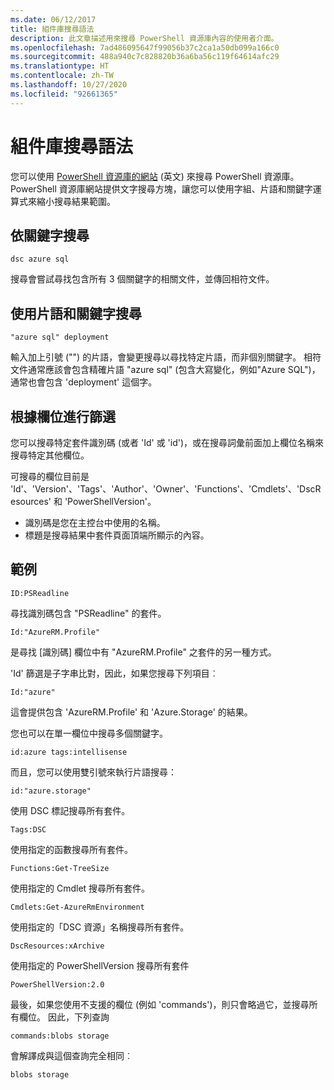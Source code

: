 ```yaml
---
ms.date: 06/12/2017
title: 組件庫搜尋語法
description: 此文章描述用來搜尋 PowerShell 資源庫內容的使用者介面。
ms.openlocfilehash: 7ad486095647f99056b37c2ca1a50db099a166c0
ms.sourcegitcommit: 488a940c7c828820b36a6ba56c119f64614afc29
ms.translationtype: HT
ms.contentlocale: zh-TW
ms.lasthandoff: 10/27/2020
ms.locfileid: "92661365"
---
```

# <a name="gallery-search-syntax"></a>組件庫搜尋語法

您可以使用 [PowerShell 資源庫的網站](https://www.powershellgallery.com/) \(英文\) 來搜尋 PowerShell 資源庫。 PowerShell 資源庫網站提供文字搜尋方塊，讓您可以使用字組、片語和關鍵字運算式來縮小搜尋結果範圍。

## <a name="search-by-keywords"></a>依關鍵字搜尋

```Syntax
dsc azure sql
```

搜尋會嘗試尋找包含所有 3 個關鍵字的相關文件，並傳回相符文件。

## <a name="search-using-phrases-and-keywords"></a>使用片語和關鍵字搜尋

```Syntax
"azure sql" deployment
```

輸入加上引號 ("") 的片語，會變更搜尋以尋找特定片語，而非個別關鍵字。 相符文件通常應該會包含精確片語 "azure sql" (包含大寫變化，例如"Azure SQL")，通常也會包含 'deployment' 這個字。

## <a name="filtering-on-fields"></a>根據欄位進行篩選

您可以搜尋特定套件識別碼 (或者 'Id' 或 'id')，或在搜尋詞彙前面加上欄位名稱來搜尋特定其他欄位。

可搜尋的欄位目前是 'Id'、'Version'、'Tags'、'Author'、'Owner'、'Functions'、'Cmdlets'、'DscResources' 和 'PowerShellVersion'。

- 識別碼是您在主控台中使用的名稱。
- 標題是搜尋結果中套件頁面頂端所顯示的內容。

## <a name="examples"></a>範例

```Syntax
ID:PSReadline
```

尋找識別碼包含 "PSReadline" 的套件。

```Syntax
Id:"AzureRM.Profile"
```

是尋找 [識別碼] 欄位中有 "AzureRM.Profile" 之套件的另一種方式。

'Id' 篩選是子字串比對，因此，如果您搜尋下列項目︰

```Syntax
Id:"azure"
```

這會提供包含 'AzureRM.Profile' 和 'Azure.Storage' 的結果。

您也可以在單一欄位中搜尋多個關鍵字。

```Syntax
id:azure tags:intellisense
```

而且，您可以使用雙引號來執行片語搜尋：

```Syntax
id:"azure.storage"
```

使用 DSC 標記搜尋所有套件。

```Syntax
Tags:DSC
```

使用指定的函數搜尋所有套件。

```Syntax
Functions:Get-TreeSize
```

使用指定的 Cmdlet 搜尋所有套件。

```Syntax
Cmdlets:Get-AzureRmEnvironment
```

使用指定的「DSC 資源」名稱搜尋所有套件。

```Syntax
DscResources:xArchive
```

使用指定的 PowerShellVersion 搜尋所有套件

```Syntax
PowerShellVersion:2.0
```

最後，如果您使用不支援的欄位 (例如 'commands')，則只會略過它，並搜尋所有欄位。 因此，下列查詢

```Syntax
commands:blobs storage
```

會解譯成與這個查詢完全相同︰

```Syntax
blobs storage
```
